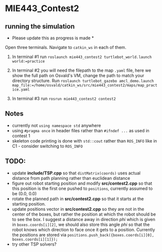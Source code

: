 # MIE443_Contest2

## running the simulation

* Please update this as progress is made *

Open three terminals. Navigate to `catkin_ws` in each of them.

1. In terminal #1 run `roslaunch mie443_contest2 turtlebot_world.launch world:=practice`

2. In terminal #2 you will need the filepath to the map `.yaml` file, here we show the full path on Osvald's VM, change the path to match your directory structure. Run `roslaunch turtlebot_gazebo amcl_demo.launch map_file:=/home/osvald/catkin_ws/src/mie443_contest2/maps/map_practice.yaml`

3. In terminal #3 run `rosrun mie443_contest2 contest2`

## Notes
- currently not `using namespace std` anywhere
- using `#pragma once` in header files rather than `#ifndef ...` as used in contest 1
- skeleton code printing is done with `std::cout` rather than `ROS_INFO` like in C1 - consider switching to `ROS_INFO`

## TODO:
- update **include/TSP.cpp** so that `distMatrix(coords)` uses actual distance from path planning rather than euclidean distance
- figure out robot starting position and modify **src/contest2.cpp** so that this position is the first one pushed to `positions`, currently assumed to be (0.0, 0.0)
- rotate the planned path in **src/contest2.cpp** so that it starts at the starting position.
- update positions vector in **src/contest2.cpp** so they are not in the center of the boxes,  but rather the position at which the robot should be to see the box. I suggest a distance away in direction *phi* which is given in `boxes.coords[i][2]`, we should also store this angle *phi* so that the robot knows which direction to face once it gets to a position. Currently the positions are stored via `positions.push_back({boxes.coords[i][0], boxes.coords[i][1]});`
- try other TSP solvers?
